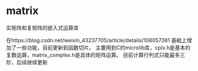 # matrix
实矩阵和复矩阵的嵌入式运算库


在https://blog.csdn.net/weixin_43237705/article/details/108057381
基础上增加了一些功能，目前更新到函数切片。
主要用到C的microlib库，cplx.h是基本的复数运算，matrix_complex.h是具体的矩阵运算。
目前计算行列式只能最多三阶，后续继续更新

